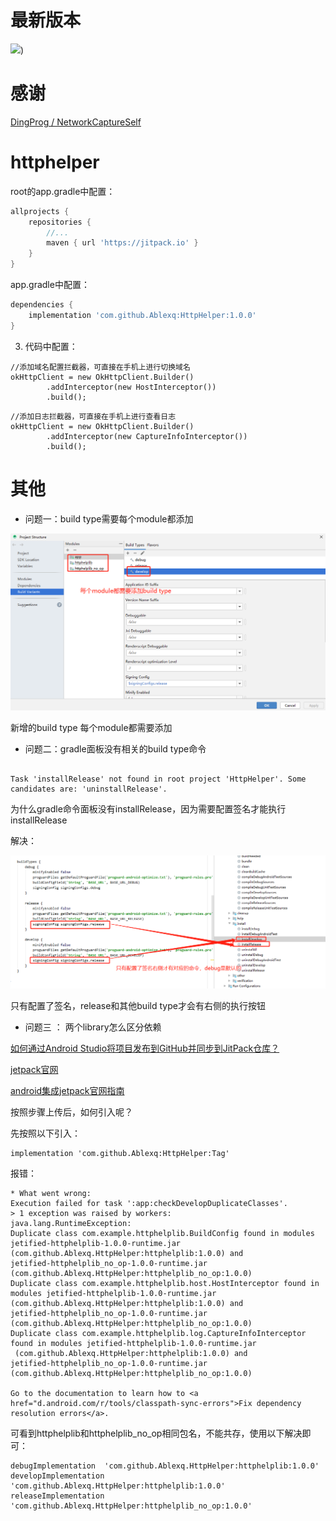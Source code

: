 

# 最新版本

![](https://jitpack.io/v/Ablexq/HttpHelper.svg))

# 感谢

[ DingProg / NetworkCaptureSelf ](https://github.com/DingProg/NetworkCaptureSelf)


# httphelper

root的app.gradle中配置：

```groovy
allprojects {
    repositories {
        //...
        maven { url 'https://jitpack.io' }
    }
}
```
app.gradle中配置：

```groovy
dependencies {
	implementation 'com.github.Ablexq:HttpHelper:1.0.0'
}

```
3. 代码中配置：
```
//添加域名配置拦截器，可直接在手机上进行切换域名
okHttpClient = new OkHttpClient.Builder()
        .addInterceptor(new HostInterceptor())
        .build();
```

```
//添加日志拦截器，可直接在手机上进行查看日志
okHttpClient = new OkHttpClient.Builder()
        .addInterceptor(new CaptureInfoInterceptor())
        .build();
```


# 其他

- 问题一：build type需要每个module都添加

![](./pics/buildtype.png)

新增的build type 每个module都需要添加



- 问题二：gradle面板没有相关的build type命令

```

Task 'installRelease' not found in root project 'HttpHelper'. Some candidates are: 'uninstallRelease'.

```
为什么gradle命令面板没有installRelease，因为需要配置签名才能执行installRelease

解决：

![](./pics/gradle.png)

只有配置了签名，release和其他build type才会有右侧的执行按钮

- 问题三 ： 两个library怎么区分依赖


[如何通过Android Studio将项目发布到GitHub并同步到JitPack仓库？](https://www.jianshu.com/p/86a461ac154c)

[jetpack官网](https://jitpack.io/#Ablexq/HttpHelper)

[android集成jetpack官网指南](https://jitpack.io/docs/ANDROID/)

按照步骤上传后，如何引入呢？

先按照以下引入：	        
``` 
implementation 'com.github.Ablexq:HttpHelper:Tag'
```

报错：

```
* What went wrong:
Execution failed for task ':app:checkDevelopDuplicateClasses'.
> 1 exception was raised by workers:
java.lang.RuntimeException: 
Duplicate class com.example.httphelplib.BuildConfig found in modules jetified-httphelplib-1.0.0-runtime.jar 
(com.github.Ablexq.HttpHelper:httphelplib:1.0.0) and 
jetified-httphelplib_no_op-1.0.0-runtime.jar 
(com.github.Ablexq.HttpHelper:httphelplib_no_op:1.0.0)
Duplicate class com.example.httphelplib.host.HostInterceptor found in modules jetified-httphelplib-1.0.0-runtime.jar 
(com.github.Ablexq.HttpHelper:httphelplib:1.0.0) and 
jetified-httphelplib_no_op-1.0.0-runtime.jar 
(com.github.Ablexq.HttpHelper:httphelplib_no_op:1.0.0)
Duplicate class com.example.httphelplib.log.CaptureInfoInterceptor found in modules jetified-httphelplib-1.0.0-runtime.jar
 (com.github.Ablexq.HttpHelper:httphelplib:1.0.0) and 
jetified-httphelplib_no_op-1.0.0-runtime.jar (com.github.Ablexq.HttpHelper:httphelplib_no_op:1.0.0)

Go to the documentation to learn how to <a href="d.android.com/r/tools/classpath-sync-errors">Fix dependency resolution errors</a>.
```

可看到httphelplib和httphelplib_no_op相同包名，不能共存，使用以下解决即可：

``` 
debugImplementation  'com.github.Ablexq.HttpHelper:httphelplib:1.0.0'
developImplementation  'com.github.Ablexq.HttpHelper:httphelplib:1.0.0'
releaseImplementation 'com.github.Ablexq.HttpHelper:httphelplib_no_op:1.0.0'
```



















